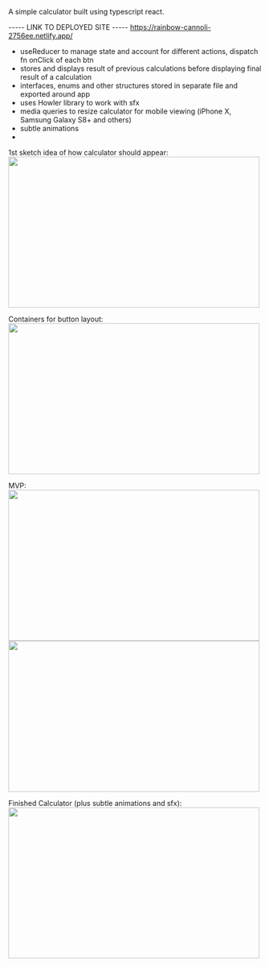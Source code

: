 A simple calculator built using typescript react.


----- LINK TO DEPLOYED SITE -----
https://rainbow-cannoli-2756ee.netlify.app/

- useReducer to manage state and account for different actions, dispatch fn onClick of each btn
- stores and displays result of previous calculations before displaying final result of a calculation 
- interfaces, enums and other structures stored in separate file and exported around app
- uses Howler library to work with sfx
- media queries to resize calculator for mobile viewing (iPhone X, Samsung Galaxy S8+ and others)
- subtle animations
- 

1st sketch idea of how calculator should appear: 
<img src="https://res.cloudinary.com/dzektczea/image/upload/v1654598335/Screenshot_2022-06-07_at_09.03.22_ndgnky.png" width="500px" height= "300px">

Containers for button layout:
<img src="https://res.cloudinary.com/dzektczea/image/upload/v1654598334/Screenshot_2022-06-06_at_13.38.50_tdjfyz.png" width="500px" height="300px">

MVP:
<img src="https://res.cloudinary.com/dzektczea/image/upload/v1654598335/Screenshot_2022-06-06_at_16.39.19_pwvecf.png" width="500px" height="300px">
<img src="https://res.cloudinary.com/dzektczea/image/upload/v1654598334/Screenshot_2022-06-06_at_17.06.19_x8amor.png" width="500px" height="300px">

Finished Calculator (plus subtle animations and sfx):
<img src="https://res.cloudinary.com/dzektczea/image/upload/v1654598335/Screenshot_2022-06-07_at_11.26.18_pjj8ry.png" width="500px" height="300px">

